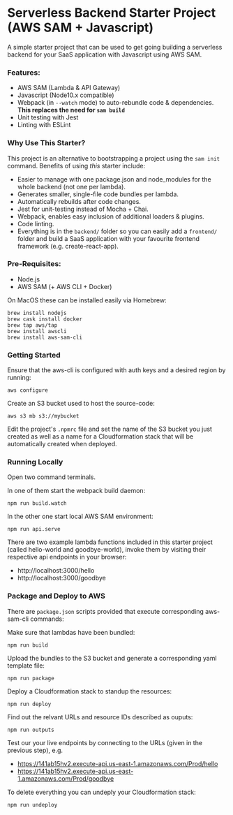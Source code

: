 # Serverless Backend Starter Project (AWS SAM + Javascript)

A simple starter project that can be used to get going building a serverless backend for your SaaS application with Javascript using AWS SAM.

### Features:

* AWS SAM (Lambda & API Gateway)
* Javascript (Node10.x compatible)
* Webpack (in `--watch` mode) to auto-rebundle code & dependencies. __This replaces the need for `sam build`__
* Unit testing with Jest
* Linting with ESLint

### Why Use This Starter?

This project is an alternative to bootstrapping a project using the `sam init` command. Benefits of using _this_ starter include:

* Easier to manage with one package.json and node_modules for the whole backend (not one per lambda).
* Generates smaller, single-file code bundles per lambda.
* Automatically rebuilds after code changes.
* Jest for unit-testing instead of Mocha + Chai.
* Webpack, enables easy inclusion of additional loaders & plugins.
* Code linting.
* Everything is in the `backend/` folder so you can easily add a `frontend/` folder and build a SaaS application with your favourite frontend framework (e.g. create-react-app).


### Pre-Requisites:
* Node.js
* AWS SAM (+ AWS CLI + Docker)

On MacOS these can be installed easily via Homebrew:

```
brew install nodejs
brew cask install docker
brew tap aws/tap
brew install awscli
brew install aws-sam-cli
```

### Getting Started

Ensure that the aws-cli is configured with auth keys and a desired region by running:

```
aws configure
```

Create an S3 bucket used to host the source-code:

```
aws s3 mb s3://mybucket
```

Edit the project's `.npmrc` file and set the name of the S3 bucket you just created as well as a name for a Cloudformation stack that will be automatically created when deployed.

### Running Locally

Open two command terminals.

In one of them start the webpack build daemon:

```
npm run build.watch
```

In the other one start local AWS SAM environment:

```
npm run api.serve
```

There are two example lambda functions included in this starter project (called hello-world and goodbye-world), invoke them by visiting their respective api endpoints in your browser:

* http://localhost:3000/hello
* http://localhost:3000/goodbye


### Package and Deploy to AWS

There are `package.json` scripts provided that execute corresponding aws-sam-cli commands:

Make sure that lambdas have been bundled:
```
npm run build
```

Upload the bundles to the S3 bucket and generate a corresponding yaml template file:
```
npm run package
```

Deploy a Cloudformation stack to standup the resources:
```
npm run deploy
```

Find out the relvant URLs and resource IDs described as ouputs:
```
npm run outputs
```

Test our your live endpoints by connecting to the URLs (given in the previous step), e.g.

* https://141ab15hv2.execute-api.us-east-1.amazonaws.com/Prod/hello
* https://141ab15hv2.execute-api.us-east-1.amazonaws.com/Prod/goodbye

To delete everything you can undeply your Cloudformation stack:
```
npm run undeploy
```